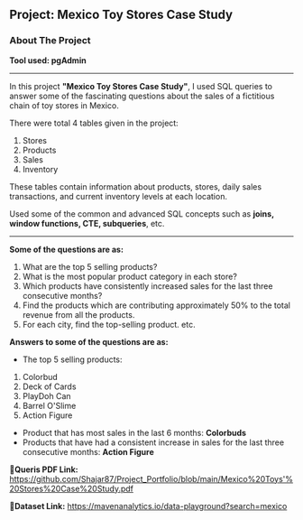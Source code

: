 ## Project: Mexico Toy Stores Case Study
### About The Project
**Tool used: pgAdmin**

---
In this project **"Mexico Toy Stores Case Study"**, I used SQL queries to answer some of the fascinating questions about the sales of a fictitious chain of toy stores in Mexico.

There were total 4 tables given in the project:

1. Stores
2. Products
3. Sales
4. Inventory

These tables contain information about products, stores, daily sales transactions, and current inventory levels at each location.

Used some of the common and advanced SQL concepts such as **joins, window functions, CTE, subqueries**, etc.


---
**Some of the questions are as:**

1.	What are the top 5 selling products?
2.	What is the most popular product category in each store?
3.	Which products have consistently increased sales for the last three consecutive months?
4.	Find the products which are contributing approximately 50% to the total revenue from all the products.
5.	For each city, find the top-selling product.
etc.

**Answers to some of the questions are as:**
- The top 5 selling products:
1. Colorbud
2. Deck of Cards
3. PlayDoh Can
4. Barrel O'Slime
5. Action Figure
- Product that has most sales in the last 6 months:  **Colorbuds**
- Products that have had a consistent increase in sales for the last three consecutive months: **Action Figure**


  

**🔗Queris PDF Link:** https://github.com/Shajar87/Project_Portfolio/blob/main/Mexico%20Toys'%20Stores%20Case%20Study.pdf

**🔗Dataset Link:** https://mavenanalytics.io/data-playground?search=mexico
